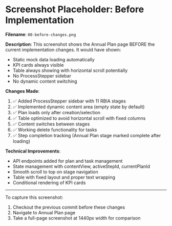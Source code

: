 # Screenshot Placeholder: Before Implementation

**Filename**: `00-before-changes.png`

**Description**: 
This screenshot shows the Annual Plan page BEFORE the current implementation changes. It would have shown:
- Static mock data loading automatically
- KPI cards always visible
- Table always showing with horizontal scroll potentially
- No ProcessStepper sidebar
- No dynamic content switching

**Changes Made**:
1. ✅ Added ProcessStepper sidebar with 11 RBIA stages
2. ✅ Implemented dynamic content area (empty state by default)
3. ✅ Plan loads only after creation/selection
4. ✅ Table optimized to avoid horizontal scroll with fixed columns
5. ✅ Content switches between stages
6. ✅ Working delete functionality for tasks
7. ✅ Step completion tracking (Annual Plan stage marked complete after loading)

**Technical Improvements**:
- API endpoints added for plan and task management
- State management with contentView, activeStepId, currentPlanId
- Smooth scroll to top on stage navigation
- Table with fixed layout and proper text wrapping
- Conditional rendering of KPI cards

---

To capture this screenshot:
1. Checkout the previous commit before these changes
2. Navigate to Annual Plan page
3. Take a full-page screenshot at 1440px width for comparison
